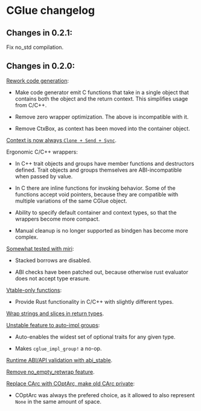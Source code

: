 # CGlue changelog

## Changes in 0.2.1:

Fix no\_std compilation.

## Changes in 0.2.0:

[Rework code generation](https://github.com/h33p/cglue/commit/e589a0115ec343c4538804d3d8ef76ca101a112a):

- Make code generator emit C functions that take in a single object that contains both the object and the return context. This simplifies usage from C/C++.

- Remove zero wrapper optimization. The above is incompatible with it.

- Remove CtxBox, as context has been moved into the container object.

[Context is now always `Clone + Send + Sync`](https://github.com/h33p/cglue/commit/bf24eaec1d518ff82356a05646ecb3af4f4b177b).

Ergonomic C/C++ wrappers:

- In C++ trait objects and groups have member functions and destructors defined. Trait objects and groups themselves are ABI-incompatible when passed by value.

- In C there are inline functions for invoking behavior. Some of the functions accept void pointers, because they are compatible with multiple variations of the same CGlue object.

- Ability to specify default container and context types, so that the wrappers become more compact.

- Manual cleanup is no longer supported as bindgen has become more complex.

[Somewhat tested with miri](https://github.com/h33p/cglue/blob/af6ab0dd2b2ecfa24e8f67ba9246c0079f654f6e/.github/workflows/build.yml#L121):

- Stacked borrows are disabled.

- ABI checks have been patched out, because otherwise rust evaluator does not accept type erasure.

[Vtable-only functions](https://github.com/h33p/cglue/commit/f9f600fb3accb7d7f1970507c79786eade12e78a):

- Provide Rust functionality in C/C++ with slightly different types.

[Wrap strings and slices in return types](https://github.com/h33p/cglue/commit/c8a607e68a851321a4bc288491e879e34d541bd2).

[Unstable feature to auto-impl groups](https://github.com/h33p/cglue/commit/af6ab0dd2b2ecfa24e8f67ba9246c0079f654f6e):

- Auto-enables the widest set of optional traits for any given type.

- Makes `cglue_impl_group!` a no-op.

[Runtime ABI/API validation with abi\_stable](https://github.com/h33p/cglue/commit/5b75b31a3dfb35967721d94df2e83f3ced8be9c2).

[Remove no\_empty\_retwrap feature](https://github.com/h33p/cglue/commit/4e2703df12c1f69b1aa4e02f8328d660ef0bf17b).

[Replace CArc with COptArc, make old CArc private](https://github.com/h33p/cglue/commit/b5caf2229fe236e2697d3b5b15b58a92b59bd6d4):

- COptArc was always the prefered choice, as it allowed to also represent `None` in the same amount of space.


